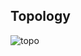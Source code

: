## Topology

![topo](https://github.com/quanduongduc/sledgehammer/assets/59951771/5a0d7022-e98b-405c-94fa-e759fdad5bcb)
